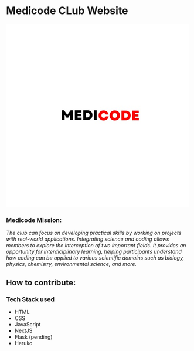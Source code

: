# Medicode CLub Website

![Medicode Logo](/img/MedicodeLogo.JPEG)

### Medicode Mission: 
*The club can focus on developing practical skills by working on projects with real-world applications. Integrating science and coding allows members to explore the interception of two important fields. It provides an opportunity for interdiciplinary learning, helping participants understand how coding can be applied to various scientific domains such as biology, physics, chemistry, environmental science, and more.*

## How to contribute: 

### Tech Stack used

- HTML 
- CSS
- JavaScript
- NextJS
- Flask (pending)
- Heruko 
